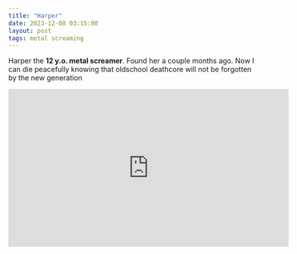 ```yaml
---
title: "Harper"
date: 2023-12-08 03:15:00
layout: post
tags: metal screaming
---
```


Harper the **12 y.o. metal screamer**. Found her a couple months ago. Now I can die peacefully knowing that oldschool deathcore will not be forgotten by the new generation
<!--more-->
<iframe width="560" height="315" src="https://www.youtube.com/embed/6Cl91XNnk2U?si=MWierxC9k3kfUAR1" title="YouTube video player" frameborder="0" allow="accelerometer; autoplay; clipboard-write; encrypted-media; gyroscope; picture-in-picture; web-share" allowfullscreen> </iframe>